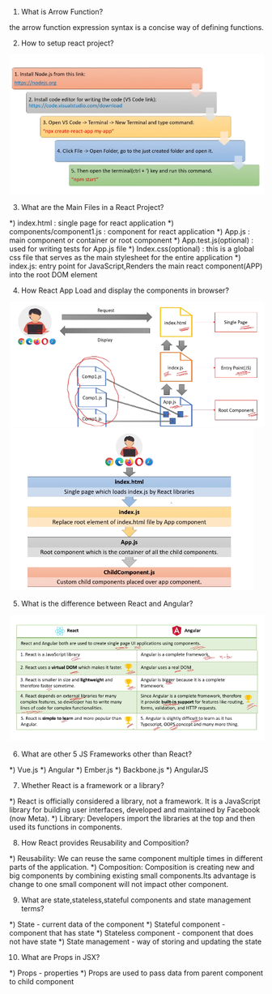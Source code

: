 1) What is Arrow Function?

the arrow function expression syntax is a concise way of defining functions.

2) How to setup react project?

![alt text](image.png)

3) What are the Main Files in a React Project?

*) index.html : single page for react application
*) components/component1.js : component for react application
*) App.js : main component or container or root component
*) App.test.js(optional) : used for writing tests for App.js file
*) Index.css(optional) : this is a global css file that serves as the main stylesheet for the entire application
*) index.js: entry point for JavaScript,Renders the main react component(APP) into the root DOM element

4) How React App Load and display the components in browser?

![alt text](image-1.png)
![alt text](image-2.png)

5) What is the difference between React and Angular?

![alt text](image-3.png)

6) What are other 5 JS Frameworks other than React?

*) Vue.js
*) Angular
*) Ember.js
*) Backbone.js
*) AngularJS

7) Whether React is a framework or a library?

*) React is officially considered a library, not a framework. It is a JavaScript library for building user interfaces, developed and maintained by Facebook (now Meta).
*) Library: Developers import the libraries at the top and then used its functions in components.

8) How React provides Reusability and Composition?

*) Reusability: We can reuse the same component multiple times in different parts of the application.
*) Composition: Composition is creating new and big components by combining existing small components.Its advantage is change to one small component will not impact other component.

9) What are state,stateless,stateful components and state management terms?

*) State - current data of the component
*) Stateful component - component that has state
*) Stateless component - component that does not have state
*) State management - way of storing and updating the state

10) What are Props in JSX?

*) Props - properties
*) Props are used to pass data from parent component to child component